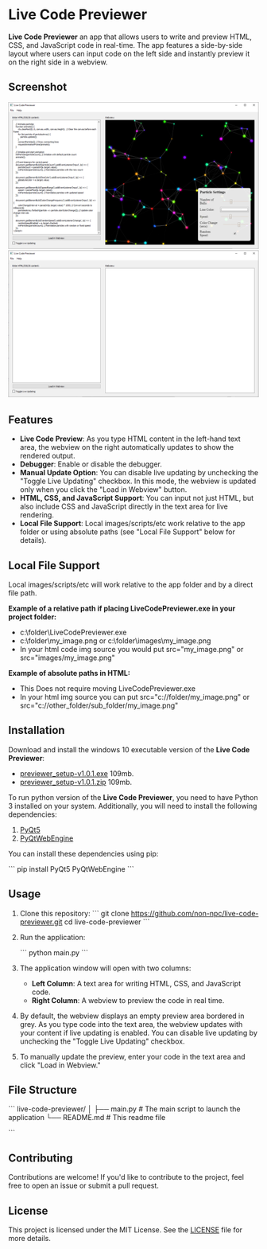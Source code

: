 
# Live Code Previewer

**Live Code Previewer** an app that allows users to write and preview HTML, CSS, and JavaScript code in real-time. 
The app features a side-by-side layout where users can input code on the left side and instantly preview it on the right side in a webview.

## Screenshot

![Live Code Previewer Screenshot-01](screenshot-01.png)
![Live Code Previewer Screenshot-02](screenshot-02.png)

## Features

- **Live Code Preview**: As you type HTML content in the left-hand text area, the webview on the right automatically updates to show the rendered output.
- **Debugger**: Enable or disable the debugger.
- **Manual Update Option**: You can disable live updating by unchecking the "Toggle Live Updating" checkbox. In this mode, the webview is updated only when you click the "Load in Webview" button.
- **HTML, CSS, and JavaScript Support**: You can input not just HTML, but also include CSS and JavaScript directly in the text area for live rendering.
- **Local File Support**: Local images/scripts/etc work relative to the app folder or using absolute paths (see "Local File Support" below for details).

## Local File Support

Local images/scripts/etc will work relative to the app folder and by a direct file path.

**Example of a relative path if placing LiveCodePreviewer.exe in your project folder:**
- c:\folder\LiveCodePreviewer.exe
- c:\folder\my_image.png or c:\folder\images\my_image.png
- In your html code img source you would put src="my_image.png" or src="images/my_image.png"

**Example of absolute paths in HTML:**
- This Does not require moving LiveCodePreviewer.exe
- In your html img source you can put src="c://folder/my_image.png" or src="c://other_folder/sub_folder/my_image.png"

## Installation

Download and install the windows 10 executable version of the **Live Code Previewer**:
- [previewer_setup-v1.0.1.exe](https://github.com/non-npc/Live_Code_Previewer/releases/download/v1.0.1-master/previewer_setup-v1.0.1.exe) 109mb.
- [previewer_setup-v1.0.1.zip](https://github.com/non-npc/Live_Code_Previewer/releases/download/v1.0.1-master/previewer_setup-v1.0.1.zip) 109mb.

To run python version of the **Live Code Previewer**, you need to have Python 3 installed on your system. Additionally, you will need to install the following dependencies:

1. [PyQt5](https://pypi.org/project/PyQt5/)
2. [PyQtWebEngine](https://pypi.org/project/PyQtWebEngine/)

You can install these dependencies using pip:

\`\`\`
pip install PyQt5 PyQtWebEngine
\`\`\`

## Usage

1. Clone this repository:
   \`\`\`
   git clone https://github.com/non-npc/live-code-previewer.git
   cd live-code-previewer
   \`\`\`

2. Run the application:

   \`\`\`
   python main.py
   \`\`\`

3. The application window will open with two columns:
   - **Left Column**: A text area for writing HTML, CSS, and JavaScript code.
   - **Right Column**: A webview to preview the code in real time.

4. By default, the webview displays an empty preview area bordered in grey. As you type code into the text area, the webview updates with your content if live updating is enabled. You can disable live updating by unchecking the "Toggle Live Updating" checkbox.

5. To manually update the preview, enter your code in the text area and click "Load in Webview."

## File Structure

\`\`\`
live-code-previewer/
│
├── main.py              # The main script to launch the application
└── README.md            # This readme file

\`\`\`

## Contributing

Contributions are welcome! If you'd like to contribute to the project, feel free to open an issue or submit a pull request.

## License

This project is licensed under the MIT License. See the [LICENSE](LICENSE) file for more details.

